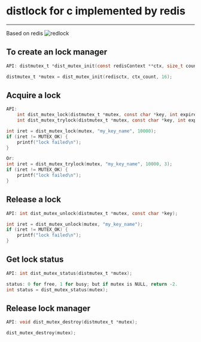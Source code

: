 # distlock for c implemented by redis

------
Based on redis ![redlock](https://redis.io/topics/distlock)


## To create an lock manager
```c
API: distmutex_t *dist_mutex_init(const redisContext **ctx, size_t count, size_t vallen);

distmutex_t *mutex = dist_mutex_init(redisctx, ctx_count, 16);
```

## Acquire a lock
```c
API:
    int dist_mutex_lock(distmutex_t *mutex, const char *key, int expiretime);
    int dist_mutex_trylock(distmutex_t *mutex, const char *key, int expiretime, int retries);

int iret = dist_mutex_lock(mutex, "my_key_name", 10000);
if (iret != MUTEX_OK) {
    printf("lock failed\n");
}

Or:
int iret = dist_mutex_trylock(mutex, "my_key_name", 10000, 3);
if (iret != MUTEX_OK) {
    printf("lock failed\n");
}
```

## Release a lock
```c
API: int dist_mutex_unlock(distmutex_t *mutex, const char *key);

int iret = dist_mutex_unlock(mutex, "my_key_name");
if (iret != MUTEX_OK) {
    printf("lock failed\n");
}
```

## Get lock status
```c
API: int dist_mutex_status(distmutex_t *mutex);

status: 0 for free, 1 for busy; but if mutex is NULL, return -2.
int status = dist_mutex_status(mutex);
```

## Release lock manager
```c
API: void dist_mutex_destroy(distmutex_t *mutex);

dist_mutex_destroy(mutex);
```


